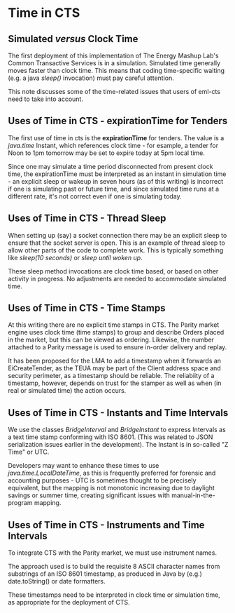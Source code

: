 Time in CTS
======================================

## Simulated *versus* Clock Time

The first deployment of this implementation of The Energy Mashup Lab's Common Transactive Services is in a simulation. Simulated time
generally moves faster than clock time. This means that coding time-specific waiting (e.g. a java *sleep()* invocation) must pay careful
attention.

This note discusses some of the time-related issues that users of eml-cts need to take into account.

## Uses of Time in CTS - expirationTime for Tenders

The first use of time in cts is the **expirationTime** for tenders. The value is a *java.time* Instant, which references clock time - for esample, a tender for Noon to 1pm tomorrow may be set to expire today at 5pm local time.

Since one may simulate a time period disconnected from present clock time, the expirationTime must be interpreted as an instant in
simulation time - an explicit sleep or wakeup in seven hours (as of this writing) is incorrect if one is simulating past or future time,
and since simulated time runs at a different rate, it's not correct even if one is simulating today.

## Uses of Time in CTS - Thread Sleep

When setting up (say) a socket connection there may be an explicit sleep to ensure that the socket server is open. This is an example
of thread sleep to allow other parts of the code to complete work. This is typically something like *sleep(10 seconds)* or *sleep until
woken up*.

These sleep method invocations are clock time based, or based on other activity in progress. No adjustments are needed to accommodate simulated time.

## Uses of Time in CTS - Time Stamps

At this writing there are no explicit time stamps in CTS. The Parity market engine uses clock time (time stamps) to group and describe
Orders placed in the market, but this can be viewed as ordering. Likewise, the number attached to a Parity message is used to ensure
in-order delivery and replay.

It has been proposed for the LMA to add a timestamp when it forwards an EiCreateTender, as the TEUA may be part of the Client address
space and security perimeter, as a timestamp should be reliable. The reliabiity of a timestamp, however, depends on trust for the stamper
as well as when (in real or simulated time) the action occurs.

## Uses of Time in CTS - Instants and Time Intervals

We use the classes *BridgeInterval* and *BridgeInstant* to express Intervals as a text time stamp conforming with ISO 8601.
(This was related to JSON serialization issues earlier in the development). The Instant is in so-called "Z Time" or UTC.

Developers may want to enhance these times to use *java.time.LocalDateTime*, as this is frequently preferred for forensic and accounting
purposes - UTC is sometimes thought to be precisely equivalent, but the mapping is not monotonic increasing due to daylight savings or summer time, creating significant issues with
manual-in-the-program mapping.

## Uses of Time in CTS - Instruments and Time Intervals

To integrate CTS with the Parity market, we must use instrument names.

The approach used is to build the requisite 8 ASCII character names from substrings of an ISO 8601 timestamp, as produced in Java by
(e.g.) date.toString() or date formatters.

These timestamps need to be interpreted in clock time or simulation time, as appropriate for the deployment of CTS.
